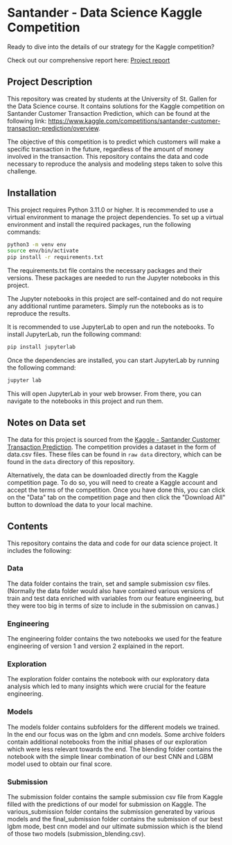 # Santander - Data Science Kaggle Competition

Ready to dive into the details of our strategy for the Kaggle competition? 


Check out our comprehensive report here: [Project report](https://raw.githubusercontent.com/fabian-gubler/santander/main/Project_Report.pdf)

## Project Description
This repository was created by students at the University of St. Gallen for the Data Science course. It contains solutions for the Kaggle competition on Santander Customer Transaction Prediction, which can be found at the following link: https://www.kaggle.com/competitions/santander-customer-transaction-prediction/overview.

The objective of this competition is to predict which customers will make a specific transaction in the future, regardless of the amount of money involved in the transaction. This repository contains the data and code necessary to reproduce the analysis and modeling steps taken to solve this challenge.

## Installation 

This project requires Python 3.11.0 or higher. It is recommended to use a virtual environment to manage the project dependencies. To set up a virtual environment and install the required packages, run the following commands:

```bash
python3 -m venv env
source env/bin/activate
pip install -r requirements.txt
```

The requirements.txt file contains the necessary packages  and their versions. These packages are needed to run the Jupyter notebooks in this project.

The Jupyter notebooks in this project are self-contained and do not require any additional runtime parameters. Simply run the notebooks as is to reproduce the results.

It is recommended to use JupyterLab to open and run the notebooks. To install JupyterLab, run the following command:


```bash
pip install jupyterlab
```

Once the dependencies are installed, you can start JupyterLab by running the following command:

```bash
jupyter lab
```

This will open JupyterLab in your web browser. From there, you can navigate to the notebooks  in this project and run them.

## Notes on Data set 
The data for this project is sourced from the [Kaggle - Santander Customer Transaction Prediction](https://www.kaggle.com/c/santander-customer-transaction-prediction). The competition provides a dataset in the form of data.csv files. These files can be found in `raw data` directory, which can be found in the `data` directory of this repository.

Alternatively, the data can be downloaded directly from the Kaggle competition page. To do so, you will need to create a Kaggle account and accept the terms of the competition. Once you have done this, you can click on the "Data" tab on the competition page and then click the "Download All" button to download the data to your local machine.

## Contents

This repository contains the data and code for our data science project. It includes the following:

### Data

The data folder contains the train, set and sample submission csv files. (Normally the data folder would also have contained various versions of train and test data enriched with variables from our feature engineering, but they were too big in terms of size to include in the submission on canvas.)

### Engineering

The engineering folder contains the two notebooks we used for the feature engineering of version 1 and version 2 explained in the report.

### Exploration

The exploration folder contains the notebook with our exploratory data analysis which led to many insights which were crucial for the feature engineering.

### Models

The models folder contains subfolders for the different models we trained. In the end our focus was on the lgbm and cnn models. Some archive folders contain additional notebooks from the initial phases of our exploration which were less relevant towards the end. The blending folder contains the notebook with the simple linear combination of our best CNN and LGBM model used to obtain our final score.

### Submission

The submission folder contains the sample submission csv file from Kaggle filled with the predictions of our model for submission on Kaggle. The various_submission folder contains the submission generated by various models and the final_submission folder contains the submission of our best lgbm mode, best cnn model and our ultimate submission which is the blend of those two models (submission_blending.csv).

